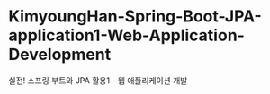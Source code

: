 # KimyoungHan-Spring-Boot-JPA-application1-Web-Application-Development
실전! 스프링 부트와 JPA 활용1 - 웹 애플리케이션 개발
